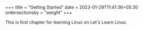 +++
title = "Getting Started"
date = 2023-01-29T11:41:36+05:30
ordersectionsby = "weight"
+++

This is first chapter for learning Linux on Let's Learn Linux.
